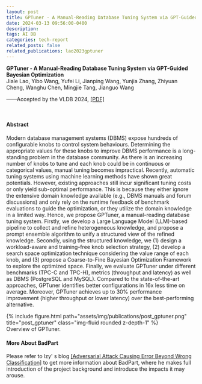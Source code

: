 ```yaml
---
layout: post
title: GPTuner - A Manual-Reading Database Tuning System via GPT-Guided Bayesian Optimization
date: 2024-03-13 09:56:00-0400
description: 
tags: AI DB
categories: tech-report
related_posts: false
related_publications: lao2023gptuner
---
```



<article>
<div class="title"><strong>GPTuner - A Manual-Reading Database Tuning System via GPT-Guided Bayesian Optimization
</strong></div>
<div class="author">
Jiale Lao, Yibo Wang, Yufei Li, Jianping Wang, Yunjia Zhang, Zhiyuan Cheng, Wanghu Chen, Mingjie Tang, Jianguo Wang
</div>

<p>——Accepted by the VLDB 2024, <a href="/assets/pdf/gptuner.pdf">[PDF]</a>
</p>
<p><br></p>
<h4 id="abstract">Abstract</h4>
<p>Modern database management systems (DBMS) expose hundreds of configurable knobs to control system behaviours. Determining the appropriate values for these knobs to improve DBMS performance is a long-standing problem in the database community. As there is an increasing number of knobs to tune and each knob could be in continuous or categorical values, manual tuning becomes impractical. Recently, automatic tuning systems using machine learning methods have shown great potentials. However, existing approaches still incur significant tuning costs or only yield sub-optimal performance. This is because they either ignore the extensive domain knowledge available (e.g., DBMS manuals and forum discussions) and only rely on the runtime feedback of benchmark evaluations to guide the optimization, or they utilize the domain knowledge in a limited way. Hence, we propose GPTuner, a manual-reading database tuning system. Firstly, we develop a Large Language Model (LLM)-based pipeline to collect and refine heterogeneous knowledge, and propose a prompt ensemble algorithm to unify a structured view of the refined knowledge. Secondly, using the structured knowledge, we (1) design a workload-aware and training-free knob selection strategy, (2) develop a search space optimization technique considering the value range of each knob, and (3) propose a Coarse-to-Fine Bayesian Optimization Framework to explore the optimized space. Finally, we evaluate GPTuner under different benchmarks (TPC-C and TPC-H), metrics (throughput and latency) as well as DBMS (PostgreSQL and MySQL). Compared to the state-of-the-art approaches, GPTuner identifies better configurations in 16x less time on average. Moreover, GPTuner achieves up to 30% performance improvement (higher throughput or lower latency) over the best-performing alternative.</p>
<div class="row">
<div class="col-12 col-sm-12 col-md-9 col-lg-8 mx-auto d-block">
{% include figure.html path="assets/img/publications/post_gptuner.png" title="post_gptuner" class="img-fluid rounded z-depth-1" %}
<div class="caption">
Overview of GPTuner.
</div>
</div>
</div>
<h4 id="more">More About BadPart</h4>
<p>Please refer to lzy' s blog <a href="https://6zhaoyi.github.io/post/badpart/">[Adversarial Attack Causing Error Beyond Wrong Classification]</a> to get more information about BadPart, where he makes full introduction of the project background and introduce the impacts it may arouse.</p>
<p><br></p>
</article>